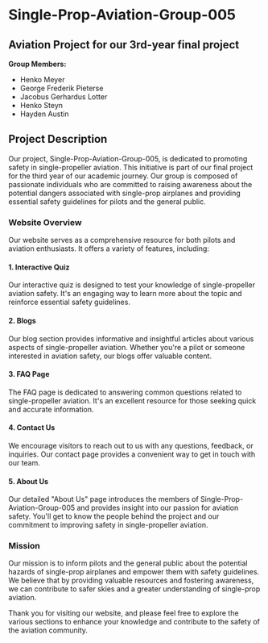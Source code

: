 # Single-Prop-Aviation-Group-005

## Aviation Project for our 3rd-year final project

**Group Members:**
- Henko Meyer
- George Frederik Pieterse
- Jacobus Gerhardus Lotter
- Henko Steyn
- Hayden Austin

## Project Description

Our project, Single-Prop-Aviation-Group-005, is dedicated to promoting safety in single-propeller aviation. This initiative is part of our final project for the third year of our academic journey. Our group is composed of passionate individuals who are committed to raising awareness about the potential dangers associated with single-prop airplanes and providing essential safety guidelines for pilots and the general public.

### Website Overview

Our website serves as a comprehensive resource for both pilots and aviation enthusiasts. It offers a variety of features, including:

#### 1. Interactive Quiz

Our interactive quiz is designed to test your knowledge of single-propeller aviation safety. It's an engaging way to learn more about the topic and reinforce essential safety guidelines.

#### 2. Blogs

Our blog section provides informative and insightful articles about various aspects of single-propeller aviation. Whether you're a pilot or someone interested in aviation safety, our blogs offer valuable content.

#### 3. FAQ Page

The FAQ page is dedicated to answering common questions related to single-propeller aviation. It's an excellent resource for those seeking quick and accurate information.

#### 4. Contact Us

We encourage visitors to reach out to us with any questions, feedback, or inquiries. Our contact page provides a convenient way to get in touch with our team.

#### 5. About Us

Our detailed "About Us" page introduces the members of Single-Prop-Aviation-Group-005 and provides insight into our passion for aviation safety. You'll get to know the people behind the project and our commitment to improving safety in single-propeller aviation.

### Mission

Our mission is to inform pilots and the general public about the potential hazards of single-prop airplanes and empower them with safety guidelines. We believe that by providing valuable resources and fostering awareness, we can contribute to safer skies and a greater understanding of single-prop aviation.

Thank you for visiting our website, and please feel free to explore the various sections to enhance your knowledge and contribute to the safety of the aviation community.
